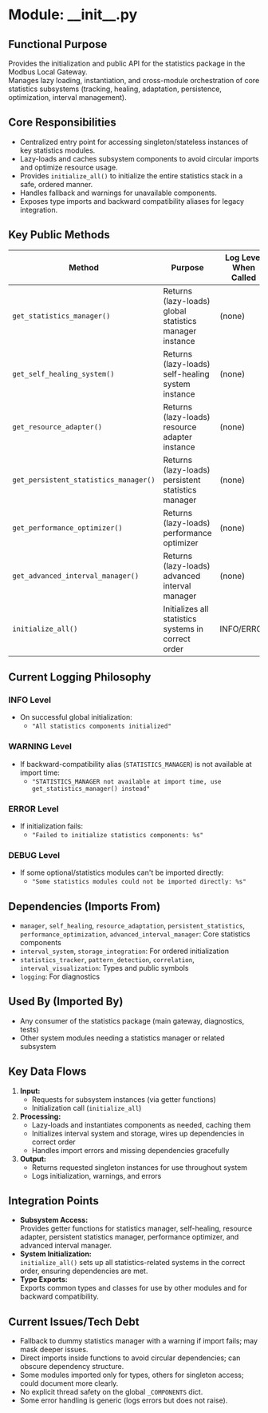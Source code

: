 # Module: \_\_init\_\_.py

## Functional Purpose
Provides the initialization and public API for the statistics package in the Modbus Local Gateway.  
Manages lazy loading, instantiation, and cross-module orchestration of core statistics subsystems (tracking, healing, adaptation, persistence, optimization, interval management).

## Core Responsibilities
- Centralized entry point for accessing singleton/stateless instances of key statistics modules.
- Lazy-loads and caches subsystem components to avoid circular imports and optimize resource usage.
- Provides `initialize_all()` to initialize the entire statistics stack in a safe, ordered manner.
- Handles fallback and warnings for unavailable components.
- Exposes type imports and backward compatibility aliases for legacy integration.

## Key Public Methods
| Method                           | Purpose                                                      | Log Level When Called | Success Indicator                                |
|-----------------------------------|--------------------------------------------------------------|----------------------|--------------------------------------------------|
| `get_statistics_manager()`        | Returns (lazy-loads) global statistics manager instance      | (none)               | Instance returned                                |
| `get_self_healing_system()`       | Returns (lazy-loads) self-healing system instance            | (none)               | Instance returned                                |
| `get_resource_adapter()`          | Returns (lazy-loads) resource adapter instance               | (none)               | Instance returned                                |
| `get_persistent_statistics_manager()` | Returns (lazy-loads) persistent statistics manager        | (none)               | Instance returned                                |
| `get_performance_optimizer()`     | Returns (lazy-loads) performance optimizer                   | (none)               | Instance returned                                |
| `get_advanced_interval_manager()` | Returns (lazy-loads) advanced interval manager               | (none)               | Instance returned                                |
| `initialize_all()`                | Initializes all statistics systems in correct order           | INFO/ERROR           | True if all initialized, error log on failure     |

## Current Logging Philosophy

### INFO Level
- On successful global initialization:
  - `"All statistics components initialized"`

### WARNING Level  
- If backward-compatibility alias (`STATISTICS_MANAGER`) is not available at import time:
  - `"STATISTICS_MANAGER not available at import time, use get_statistics_manager() instead"`

### ERROR Level
- If initialization fails:
  - `"Failed to initialize statistics components: %s"`

### DEBUG Level
- If some optional/statistics modules can't be imported directly:
  - `"Some statistics modules could not be imported directly: %s"`

## Dependencies (Imports From)
- `manager`, `self_healing`, `resource_adaptation`, `persistent_statistics`, `performance_optimization`, `advanced_interval_manager`: Core statistics components
- `interval_system`, `storage_integration`: For ordered initialization
- `statistics_tracker`, `pattern_detection`, `correlation`, `interval_visualization`: Types and public symbols
- `logging`: For diagnostics

## Used By (Imported By)
- Any consumer of the statistics package (main gateway, diagnostics, tests)
- Other system modules needing a statistics manager or related subsystem

## Key Data Flows
1. **Input:**
   - Requests for subsystem instances (via getter functions)
   - Initialization call (`initialize_all`)
2. **Processing:**
   - Lazy-loads and instantiates components as needed, caching them
   - Initializes interval system and storage, wires up dependencies in correct order
   - Handles import errors and missing dependencies gracefully
3. **Output:**
   - Returns requested singleton instances for use throughout system
   - Logs initialization, warnings, and errors

## Integration Points
- **Subsystem Access:**  
  Provides getter functions for statistics manager, self-healing, resource adapter, persistent statistics manager, performance optimizer, and advanced interval manager.
- **System Initialization:**  
  `initialize_all()` sets up all statistics-related systems in the correct order, ensuring dependencies are met.
- **Type Exports:**  
  Exports common types and classes for use by other modules and for backward compatibility.

## Current Issues/Tech Debt
- Fallback to dummy statistics manager with a warning if import fails; may mask deeper issues.
- Direct imports inside functions to avoid circular dependencies; can obscure dependency structure.
- Some modules imported only for types, others for singleton access; could document more clearly.
- No explicit thread safety on the global `_COMPONENTS` dict.
- Some error handling is generic (logs errors but does not raise).